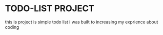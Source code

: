 # TODO-LIST PROJECT
this is project is simple todo list  i was built to increasing my exprience about coding 